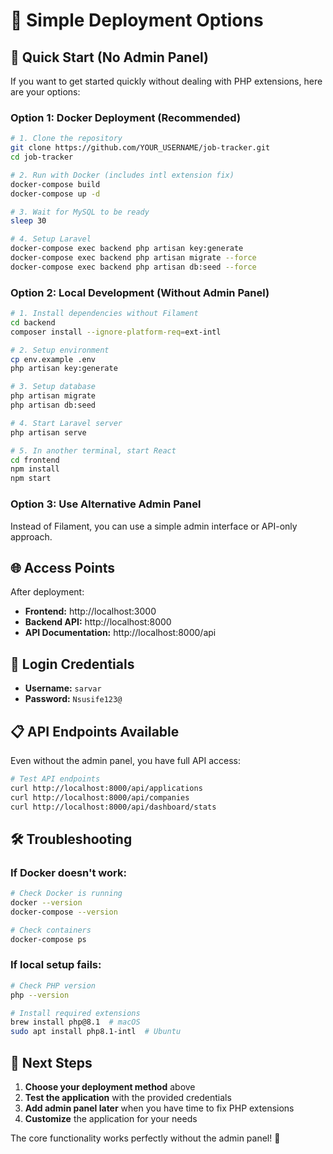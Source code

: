 # 🚀 Simple Deployment Options

## 🎯 **Quick Start (No Admin Panel)**

If you want to get started quickly without dealing with PHP extensions, here are your options:

### **Option 1: Docker Deployment (Recommended)**

```bash
# 1. Clone the repository
git clone https://github.com/YOUR_USERNAME/job-tracker.git
cd job-tracker

# 2. Run with Docker (includes intl extension fix)
docker-compose build
docker-compose up -d

# 3. Wait for MySQL to be ready
sleep 30

# 4. Setup Laravel
docker-compose exec backend php artisan key:generate
docker-compose exec backend php artisan migrate --force
docker-compose exec backend php artisan db:seed --force
```

### **Option 2: Local Development (Without Admin Panel)**

```bash
# 1. Install dependencies without Filament
cd backend
composer install --ignore-platform-req=ext-intl

# 2. Setup environment
cp env.example .env
php artisan key:generate

# 3. Setup database
php artisan migrate
php artisan db:seed

# 4. Start Laravel server
php artisan serve

# 5. In another terminal, start React
cd frontend
npm install
npm start
```

### **Option 3: Use Alternative Admin Panel**

Instead of Filament, you can use a simple admin interface or API-only approach.

## 🌐 **Access Points**

After deployment:

- **Frontend:** http://localhost:3000
- **Backend API:** http://localhost:8000
- **API Documentation:** http://localhost:8000/api

## 🔐 **Login Credentials**

- **Username:** `sarvar`
- **Password:** `Nsusife123@`

## 📋 **API Endpoints Available**

Even without the admin panel, you have full API access:

```bash
# Test API endpoints
curl http://localhost:8000/api/applications
curl http://localhost:8000/api/companies
curl http://localhost:8000/api/dashboard/stats
```

## 🛠️ **Troubleshooting**

### **If Docker doesn't work:**
```bash
# Check Docker is running
docker --version
docker-compose --version

# Check containers
docker-compose ps
```

### **If local setup fails:**
```bash
# Check PHP version
php --version

# Install required extensions
brew install php@8.1  # macOS
sudo apt install php8.1-intl  # Ubuntu
```

## 🎯 **Next Steps**

1. **Choose your deployment method** above
2. **Test the application** with the provided credentials
3. **Add admin panel later** when you have time to fix PHP extensions
4. **Customize** the application for your needs

The core functionality works perfectly without the admin panel! 🚀
